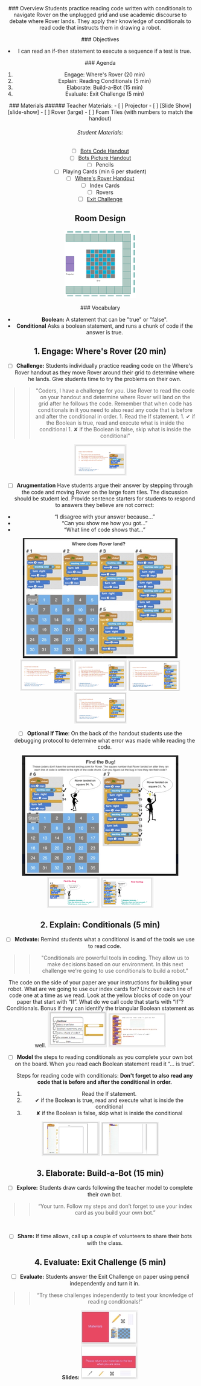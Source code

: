 <header class='header' title='Build-a-Bot' subtitle='Lesson 13'/>

<notable>
<iconp src='/icons/activity.png'>### Overview</iconp>
Students practice reading code written with conditionals to navigate Rover on the unplugged grid and use academic discourse to debate where Rover lands. They apply their knowledge of conditionals to read code that instructs them in drawing a robot.

<iconp src='/icons/objectives.png'>### Objectives</iconp>
- I can read an if-then statement to execute a sequence if a test is true.

<iconp src='/icons/agenda.png'>### Agenda</iconp>
1. Engage: Where's Rover (20 min)
1. Explain: Reading Conditionals (5 min)
1. Elaborate: Build-a-Bot (15 min)
1. Evaluate: Exit Challenge (5 min)

<note>
<iconp src='/icons/materials.png'>### Materials</iconp>
###### Teacher Materials:
- [ ] Projector
- [ ] [Slide Show][slide-show]
- [ ] Rover (large)
- [ ] Foam Tiles (with numbers to match the handout)

###### Student Materials:
- [ ] [Bots Code Handout][handout2]
- [ ] [Bots Picture Handout][handout3]
- [ ] Pencils
- [ ] Playing Cards (min 6 per student)
- [ ] [Where's Rover Handout][handout]
- [ ] Index Cards
- [ ] Rovers
- [ ] [Exit Challenge][exit]

</note>

## Room Design
![room](/images/layout-grid.png)


<note>

<iconp src='/icons/vocab.png'>### Vocabulary</iconp>

- **Boolean:** A statement that can be "true" or "false".
- **Conditional** Asks a boolean statement, and runs a chunk of code if the answer is true.

</note>

<pagebreak/>

## 1. Engage: Where's Rover (20 min)

- [ ] **Challenge:** Students individually practice reading code on the Where's Rover handout as they move Rover around their grid to determine where he lands. Give students time to try the problems on their own.

> > "Coders, I have a challenge for you. Use Rover to read the code on your handout and determine where Rover will land on the grid after he follows the code. Remember that when code has conditionals in it you need to also read any code that is before and after the conditional in order.
> > 	1. Read the If statement.
> > 	1. ✔ if the Boolean is true, read and execute what is inside the conditional
> > 	1. ✘ if the Boolean is false, skip what is inside the conditional"

<note>![Wheres Rover](./images/wr1.png)</note>

- [ ] **Arugmentation** Have students argue their answer by stepping through the code and moving Rover on the large foam tiles. The discussion should be student led. Provide sentence starters for students to respond to answers they believe are not correct:
- “I disagree with your answer because…”
- “Can you show me how you got…”
- “What line of code shows that…”

![handout1](./images/WheresRover.jpeg)
<note>
![Wheres Rover](./images/wr2.png)
![Wheres Rover](./images/wr3.png)
![Wheres Rover](./images/wr4.png)
![Wheres Rover](./images/wr5.png)
</note>
<br/>

- [ ] **Optional If Time**: On the back of the handout students use the debugging protocol to determine what error was made while reading the code.

![handout2](./images/FindtheBug.jpeg)
<note> ![Find the Bug](./images/bug1.png)
![Find the Bug](./images/bug2.png)
</note>

## 2. Explain: Conditionals (5 min)

- [ ] **Motivate:** Remind students what a conditional is and of the tools we use to read code.

> > "Conditionals are powerful tools in coding. They allow us to make decisions based on our environment. In this next challenge we're going to use conditionals to build a robot."

<iconp type="question"> The code on the side of your paper are your instructions for building your robot. What are we going to use our index cards for?</iconp>
<iconp type="answer">Uncover each line of code one at a time as we read.</iconp>
<iconp type="question"> Look at the yellow blocks of code on your paper that start with “If”. What do we call code that starts with “If”?</iconp>
<iconp type="answer">Conditionals. Bonus if they can identify the triangular Boolean statement as well.</iconp>
<note>![slides-BB2](./images/BB2.jpeg)
![slides-BB3](./images/BB3.jpeg)
</note>
- [ ] **Model** the steps to reading conditionals as you complete your own bot on the board. When you read each Boolean statement read it “... is true”.

	Steps for reading code with conditionals:
**Don't forget to also read any code that is before and after the conditional in order.**
	1. Read the If statement.
	1. ✔ if the Boolean is true, read and execute what is inside the conditional
	1. ✘ if the Boolean is false, skip what is inside the conditional

<note>![slides-BB4](./images/BB4.jpeg)
![slides-BB5](./images/BB5.jpeg)
</note>

## 3. Elaborate: Build-a-Bot (15 min)

- [ ] **Explore:** Students draw cards following the teacher model to complete their own bot.

> > “Your turn. Follow my steps and don’t forget to use your index card as you build your own bot.”

<br/>

- [ ] **Share:** If time allows, call up a couple of volunteers to share their bots with the class.

## 4. Evaluate: Exit Challenge (5 min)

- [ ] **Evaluate:** Students answer the Exit Challenge on paper using pencil independently and turn it in.

> > “Try these challenges independently to test your knowledge of reading conditionals!”

<note> **Slides:**
![exit challenge](./images/slides-ec.jpeg)
</note>


</notable>

[handout1]: https://docs.google.com/document/d/1fSpf8pCcVZ0IOAqMHoqblKPumZ1YzYSHaOhpN-_yHrU/edit?usp=sharing
[handout2]: https://drive.google.com/file/d/0B2wBzr9vcXjPQmdYWE1BZ2dTN2M/view?usp=sharing
[handout3]: https://drive.google.com/file/d/0B48_2vIyABiobmdhS2wxWjctSGs/view?usp=sharing
[slide-show]: https://docs.google.com/a/9-dots.org/presentation/d/1OkEuFk7Qopa0cu3UrYUt3vPblmwtja9Fdx8f1W2epGw/edit?usp=sharing
[handout]: https://drive.google.com/file/d/0B2wBzr9vcXjPaFhWVG83TEhaMjg/view?usp=sharing
[exit]: https://drive.google.com/file/d/0B2wBzr9vcXjPUkFOajdHbHhlQTg/view?usp=sharing
